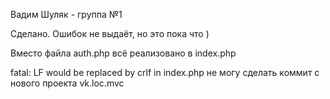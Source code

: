 Вадим Шуляк - группа №1

Сделано.
Ошибок не выдаёт, но это пока что )

Вместо файла auth.php всё реализовано в index.php

fatal: LF would be replaced by crlf in index.php
не могу сделать коммит с нового проекта vk.loc.mvc